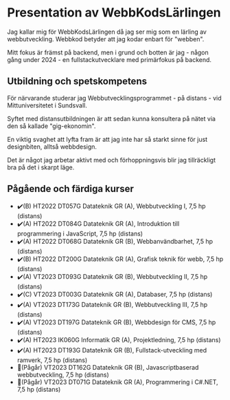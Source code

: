 # Presentation av WebbKodsLärlingen

Jag kallar mig för WebbKodsLärlingen då jag ser mig som en lärling av webbutveckling. Webbkod betyder att jag kodar enbart för "webben".

Mitt fokus är främst på backend, men i grund och botten är jag - någon gång under 2024 - en fullstackutvecklare med primärfokus på backend.

## Utbildning och spetskompetens
För närvarande studerar jag Webbutvecklingsprogrammet - på distans - vid Mittuniversitetet i Sundsvall. 

Syftet med distansutbildningen är att sedan kunna konsultera på nätet via den så kallade "gig-ekonomin".

En viktig svaghet att lyfta fram är att jag inte har så starkt sinne för just designbiten, alltså webbdesign.

Det är något jag arbetar aktivt med och förhoppningsvis blir jag tillräckligt bra på det i skarpt läge.

## Pågående och färdiga kurser
- ✔️(B) HT2022 DT057G Datateknik GR (A), Webbutveckling I, 7,5 hp (distans)
- ✔️(A) HT2022 DT084G Datateknik GR (A), Introduktion till programmering i JavaScript, 7,5 hp (distans)
- ✔️(A) HT2022 DT068G Datateknik GR (B), Webbanvändbarhet, 7,5 hp (distans)
- ✔️(B) HT2022 DT200G Datateknik GR (A), Grafisk teknik för webb, 7,5 hp (distans)
- ✔️(A) VT2023 DT093G Datateknik GR (B), Webbutveckling II, 7,5 hp (distans)
- ✔️(C) VT2023 DT003G Datateknik GR (A), Databaser, 7,5 hp (distans)
- ✔️(A) VT2023 DT173G Datateknik GR (B), Webbutveckling III, 7,5 hp (distans)
- ✔️(A) VT2023 DT197G Datateknik GR (B), Webbdesign för CMS, 7,5 hp (distans)
- ✔️(A) HT2023 IK060G Informatik GR (A), Projektledning, 7,5 hp (distans)
- ✔️(A) HT2023 DT193G Datateknik GR (B), Fullstack-utveckling med ramverk, 7,5 hp (distans)
- 🚧(Pågår) VT2023 DT162G Datateknik GR (B), Javascriptbaserad webbutveckling, 7,5 hp (distans)
- 🚧(Pågår) VT2023 DT071G Datateknik GR (A), Programmering i C#.NET, 7,5 hp (distans)
<!--
**WebbkodsLarlingen/WebbkodsLarlingen** is a ✨ _special_ ✨ repository because its `README.md` (this file) appears on your GitHub profile.

Here are some ideas to get you started:

- 🔭 I’m currently working on ...
- 🌱 I’m currently learning ...
- 👯 I’m looking to collaborate on ...
- 🤔 I’m looking for help with ...
- 💬 Ask me about ...
- 📫 How to reach me: ...
- 😄 Pronouns: ...
- ⚡ Fun fact: ...
-->
